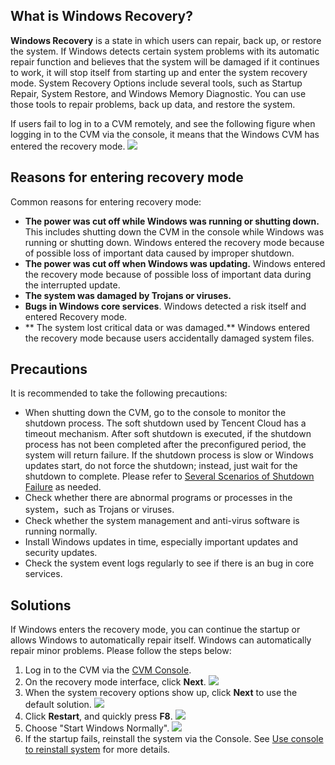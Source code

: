 ## What is Windows Recovery?

**Windows Recovery** is a state in which users can repair, back up, or restore the system. If Windows detects certain system problems with its automatic repair function and believes that the system will be damaged if it continues to work, it will stop itself from starting up and enter the system recovery mode.
System Recovery Options include several tools, such as Startup Repair, System Restore, and Windows Memory Diagnostic. You can use those tools to repair problems, back up data, and restore the system.

If users fail to log in to a CVM remotely, and see the following figure when logging in to the CVM via the console, it means that the Windows CVM has entered the recovery mode.
![](//mc.qcloudimg.com/static/img/e278c336a415066dcb8fc58333395ac3/image.png)

## Reasons for entering recovery mode
Common reasons for entering recovery mode:

- **The power was cut off while Windows was running or shutting down.** This includes shutting down the CVM in the console while Windows was running or shutting down. Windows entered the recovery mode because of possible loss of important data caused by improper shutdown.
- **The power was cut off when Windows was updating.** Windows entered the recovery mode because of possible loss of important data during the interrupted update.
- **The system was damaged by Trojans or viruses.**
- **Bugs in Windows core services**. Windows detected a risk itself and entered Recovery mode.
- ** The system lost critical data or was damaged.** Windows entered the recovery mode because users accidentally damaged system files.

## Precautions
It is recommended to take the following precautions:

 - When shutting down the CVM, go to the console to monitor the shutdown process. The soft shutdown used by Tencent Cloud has a timeout mechanism. After soft shutdown is executed, if the shutdown process has not been completed after the preconfigured period, the system will return failure. If the shutdown process is slow or Windows updates start, do not force the shutdown; instead, just wait for the shutdown to complete. Please refer to [Several Scenarios of Shutdown Failure](https://intl.cloud.tencent.com/document/product/213/4933/doc/product/213/2917#2.-.E5.85.B3.E6.9C.BA.E5.A4.B1.E8.B4.A5.E7.9A.84.E5.87.A0.E7.A7.8D.E5.9C.BA.E6.99.AF2) as needed.
 - Check whether there are abnormal programs or processes in the system，such as Trojans or viruses.
 - Check whether the system management and anti-virus software is running normally.
 - Install Windows updates in time, especially important updates and security updates.
 - Check the system event logs regularly to see if there is an bug in core services.

## Solutions
 If Windows enters the recovery mode, you can continue the startup or allows Windows to automatically repair itself. Windows can automatically repair minor problems. Please follow the steps below:

 1. Log in to the CVM via the [CVM Console](https://console.cloud.tencent.com/cvm).
 2. On the recovery mode interface, click **Next**.
	![](//mc.qcloudimg.com/static/img/94a1cf0f55d2c449a9d026bbbad5e4cd/image.png)
 3. When the system recovery options show up, click **Next** to use the default solution.
 ![](//mc.qcloudimg.com/static/img/d178865f822d2146eb3bb58f1b851294/image.png)
 4. Click **Restart**, and quickly press **F8**.
 ![](//mc.qcloudimg.com/static/img/ab2fdd697015fcb7e53b287052086b65/image.png)
 5. Choose "Start Windows Normally".
 ![](https://main.qcloudimg.com/raw/c3c62a6d77a2fe41d0ad02899faa06ed.png)
 6. If the startup fails, reinstall the system via the Console. See [Use console to reinstall system](https://intl.cloud.tencent.com/doc/product/213/4933#.E4.BD.BF.E7.94.A8.E6.8E.A7.E5.88.B6.E5.8F.B0.E9.87.8D.E8.A3.85.E7.B3.BB.E7.BB.9F3) for more details.
